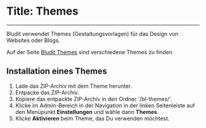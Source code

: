 # Title: Themes
<!-- Position: 6 -->
---
Bludit verwendet Themes (Gestaltungsvorlagen) für das Design von Websites oder Blogs.

Auf der Seite [Bludit Themes](https://themes.bludit.com) sind verschiedene Themes zu finden.

## Installation eines Themes
1. Lade das ZIP-Archiv mit dem Theme herunter.
2. Entpacke das ZIP-Archiv.
3. Kopiere das entpackte ZIP-Archiv in den Ordner '/bl-themes/'.
4. Klicke im Admin-Bereich in der Navigation in der linken Seitenleiste auf den Menüpunkt **Einstellungen** und wähle dann **Themes**.
5. Klicke **Aktivieren** beim Theme, das Du verwenden möchtest.
